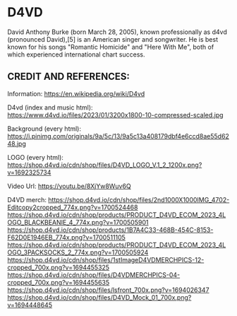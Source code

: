 # D4VD
David Anthony Burke (born March 28, 2005), known professionally as d4vd (pronounced David),[5] is an American singer and songwriter. He is best known for his songs "Romantic Homicide" and "Here With Me", both of which experienced international chart success.

## CREDIT AND REFERENCES:
Information: https://en.wikipedia.org/wiki/D4vd

D4vd (index and music html):
https://www.d4vd.io/files/2023/01/3200x1800-10-compressed-scaled.jpg

Background (every html):
https://i.pinimg.com/originals/9a/5c/13/9a5c13a408179dbf4e6ccd8ae55d6248.jpg

LOGO (every html):
https://shop.d4vd.io/cdn/shop/files/D4VD_LOGO_V.1_2_1200x.png?v=1692325734

Video Url:
https://youtu.be/8XjYw8Wuv6Q

D4VD merch:
https://shop.d4vd.io/cdn/shop/files/2nd1000X1000IMG_4702-Editcopy2cropped_774x.png?v=1700524468
https://shop.d4vd.io/cdn/shop/products/PRODUCT_D4VD_ECOM_2023_4LOGO_BLACKBEANIE_4_774x.png?v=1700505901
https://shop.d4vd.io/cdn/shop/products/1B7A4C33-468B-454C-8153-F62D0E1946EB_774x.png?v=1700511105
https://shop.d4vd.io/cdn/shop/products/PRODUCT_D4VD_ECOM_2023_4LOGO_3PACKSOCKS_2_774x.png?v=1700505924
https://shop.d4vd.io/cdn/shop/files/1stImageD4VDMERCHPICS-12-cropped_700x.png?v=1694455325
https://shop.d4vd.io/cdn/shop/files/D4VDMERCHPICS-04-cropped_700x.png?v=1694455635
https://shop.d4vd.io/cdn/shop/files/lsfront_700x.png?v=1694026347
https://shop.d4vd.io/cdn/shop/files/D4VD_Mock_01_700x.png?v=1694448645
